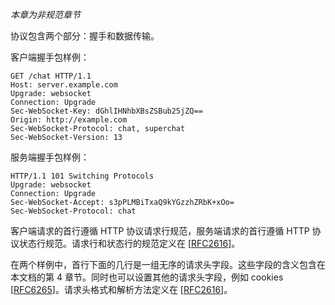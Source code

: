 _本章为非规范章节_

协议包含两个部分：握手和数据传输。

客户端握手包样例：

```
GET /chat HTTP/1.1
Host: server.example.com
Upgrade: websocket
Connection: Upgrade
Sec-WebSocket-Key: dGhlIHNhbXBsZSBub25jZQ==
Origin: http://example.com
Sec-WebSocket-Protocol: chat, superchat
Sec-WebSocket-Version: 13
```

服务端握手包样例：

```
HTTP/1.1 101 Switching Protocols
Upgrade: websocket
Connection: Upgrade
Sec-WebSocket-Accept: s3pPLMBiTxaQ9kYGzzhZRbK+xOo=
Sec-WebSocket-Protocol: chat
```

客户端请求的首行遵循 HTTP 协议请求行规范，服务端请求的首行遵循 HTTP 协议状态行规范。请求行和状态行的规范定义在 [[RFC2616](https://tools.ietf.org/html/rfc2616)]。

在两个样例中，首行下面的几行是一组无序的请求头字段。这些字段的含义包含在本文档的第 4 章节。同时也可以设置其他的请求头字段，例如 cookies [[RFC6265](https://tools.ietf.org/html/rfc6265)]。请求头格式和解析方法定义在 [[RFC2616](https://tools.ietf.org/html/rfc2616)]。